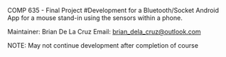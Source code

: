 COMP 635 - Final Project 
#Development for a Bluetooth/Socket Android App for a mouse stand-in using the sensors within a phone.

Maintainer: Brian De La Cruz
Email: brian_dela_cruz@outlook.com

NOTE: May not continue development after completion of course
